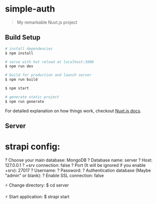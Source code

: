 # simple-auth

> My remarkable Nuxt.js project

## Build Setup

``` bash
# install dependencies
$ npm install

# serve with hot reload at localhost:3000
$ npm run dev

# build for production and launch server
$ npm run build

$ npm start

# generate static project
$ npm run generate
```

For detailed explanation on how things work, checkout [Nuxt.js docs](https://nuxtjs.org).

## Server

# strapi config:
? Choose your main database: MongoDB
? Database name: server
? Host: 127.0.0.1
? +srv connection: false
? Port (It will be ignored if you enable +srv): 27017
? Username:
? Password:
? Authentication database (Maybe "admin" or blank):
? Enable SSL connection: false

⚡️ Change directory:
$ cd server

⚡️ Start application:
$ strapi start
